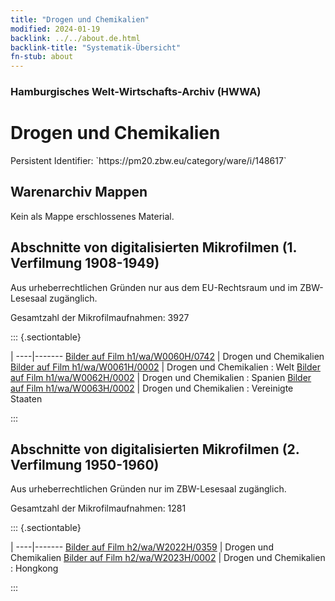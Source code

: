 ```yaml
---
title: "Drogen und Chemikalien"
modified: 2024-01-19
backlink: ../../about.de.html
backlink-title: "Systematik-Übersicht"
fn-stub: about
---
```


### Hamburgisches Welt-Wirtschafts-Archiv (HWWA)

# Drogen und Chemikalien

<div class="hint">Persistent Identifier: `https://pm20.zbw.eu/category/ware/i/148617`</div>







## Warenarchiv Mappen





Kein als Mappe erschlossenes Material.



<a id="filmsections" />

## Abschnitte von digitalisierten Mikrofilmen (1. Verfilmung 1908-1949)

<p>Aus urheberrechtlichen Gründen nur aus dem EU-Rechtsraum und im ZBW-Lesesaal zugänglich.</p>


<p>Gesamtzahl der Mikrofilmaufnahmen: 3927</p>





::: {.sectiontable}

 | 
----|-------
<a class="btn" href="https://pm20.zbw.eu/film/h1/wa/W0060H/0742" rel="nofollow">Bilder auf Film h1/wa/W0060H/0742</a> | Drogen und Chemikalien
<a class="btn" href="https://pm20.zbw.eu/film/h1/wa/W0061H/0002" rel="nofollow">Bilder auf Film h1/wa/W0061H/0002</a> | Drogen und Chemikalien : Welt
<a class="btn" href="https://pm20.zbw.eu/film/h1/wa/W0062H/0002" rel="nofollow">Bilder auf Film h1/wa/W0062H/0002</a> | Drogen und Chemikalien : Spanien
<a class="btn" href="https://pm20.zbw.eu/film/h1/wa/W0063H/0002" rel="nofollow">Bilder auf Film h1/wa/W0063H/0002</a> | Drogen und Chemikalien : Vereinigte Staaten


:::




## Abschnitte von digitalisierten Mikrofilmen (2. Verfilmung 1950-1960)

<p>Aus urheberrechtlichen Gründen nur im ZBW-Lesesaal zugänglich.</p>


<p>Gesamtzahl der Mikrofilmaufnahmen: 1281</p>





::: {.sectiontable}

 | 
----|-------
<a class="btn" href="https://pm20.zbw.eu/film/h2/wa/W2022H/0359" rel="nofollow">Bilder auf Film h2/wa/W2022H/0359</a> | Drogen und Chemikalien
<a class="btn" href="https://pm20.zbw.eu/film/h2/wa/W2023H/0002" rel="nofollow">Bilder auf Film h2/wa/W2023H/0002</a> | Drogen und Chemikalien : Hongkong


:::
















